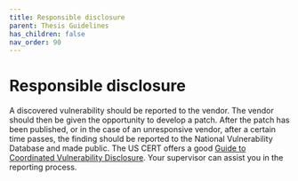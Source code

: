 ```yaml
---
title: Responsible disclosure
parent: Thesis Guidelines
has_children: false
nav_order: 90
---
```


# Responsible disclosure

A discovered vulnerability should be reported to the vendor. The vendor should then be given the opportunity to develop a patch. After the patch has been published, or in the case of an unresponsive vendor, after a certain time passes, the finding should be reported to the National Vulnerability Database and made public. The US CERT offers a good [Guide to
Coordinated Vulnerability Disclosure](https://resources.sei.cmu.edu/asset_files/SpecialReport/2017_003_001_503340.pdf). Your supervisor can assist you in the reporting process.

